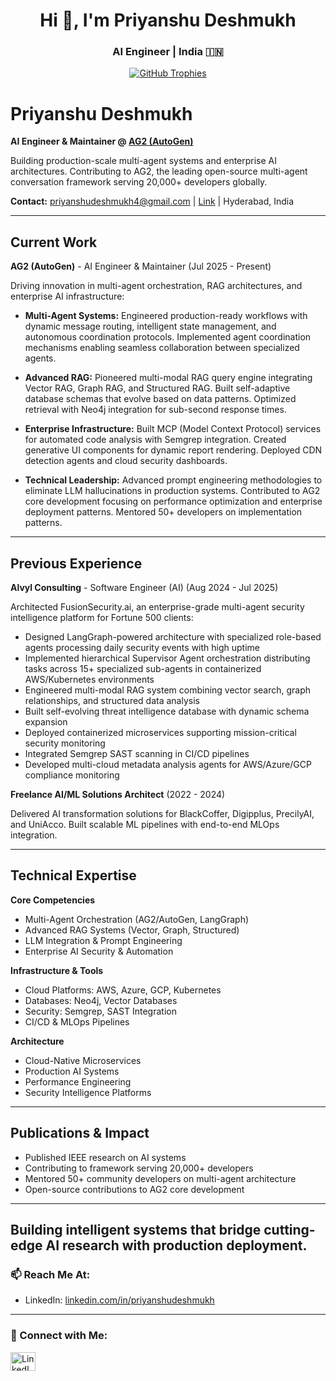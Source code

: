 <h1 align="center">Hi 🐯, I'm Priyanshu Deshmukh</h1>
<h3 align="center">AI Engineer | India 🇮🇳</h3>
<p align="center">
  <a href="https://github.com/ryo-ma/github-profile-trophy">
    <img src="https://github-profile-trophy.vercel.app/?username=priyansh4320" alt="GitHub Trophies" />
  </a>
</p>

# Priyanshu Deshmukh

**AI Engineer & Maintainer @ [AG2 (AutoGen)](https://github.com/ag2ai/ag2)**

Building production-scale multi-agent systems and enterprise AI architectures. Contributing to AG2, the leading open-source multi-agent conversation framework serving 20,000+ developers globally.

**Contact:** priyanshudeshmukh4@gmail.com | [Link](https://www.linkedin.com/in/priyanshudeshmukh/) | Hyderabad, India

---

## Current Work

**AG2 (AutoGen)** - AI Engineer & Maintainer (Jul 2025 - Present)

Driving innovation in multi-agent orchestration, RAG architectures, and enterprise AI infrastructure:

- **Multi-Agent Systems:** Engineered production-ready workflows with dynamic message routing, intelligent state management, and autonomous coordination protocols. Implemented agent coordination mechanisms enabling seamless collaboration between specialized agents.

- **Advanced RAG:** Pioneered multi-modal RAG query engine integrating Vector RAG, Graph RAG, and Structured RAG. Built self-adaptive database schemas that evolve based on data patterns. Optimized retrieval with Neo4j integration for sub-second response times.

- **Enterprise Infrastructure:** Built MCP (Model Context Protocol) services for automated code analysis with Semgrep integration. Created generative UI components for dynamic report rendering. Deployed CDN detection agents and cloud security dashboards.

- **Technical Leadership:** Advanced prompt engineering methodologies to eliminate LLM hallucinations in production systems. Contributed to AG2 core development focusing on performance optimization and enterprise deployment patterns. Mentored 50+ developers on implementation patterns.

---

## Previous Experience

**Alvyl Consulting** - Software Engineer (AI) (Aug 2024 - Jul 2025)

Architected FusionSecurity.ai, an enterprise-grade multi-agent security intelligence platform for Fortune 500 clients:

- Designed LangGraph-powered architecture with specialized role-based agents processing daily security events with high uptime
- Implemented hierarchical Supervisor Agent orchestration distributing tasks across 15+ specialized sub-agents in containerized AWS/Kubernetes environments
- Engineered multi-modal RAG system combining vector search, graph relationships, and structured data analysis
- Built self-evolving threat intelligence database with dynamic schema expansion
- Deployed containerized microservices supporting mission-critical security monitoring
- Integrated Semgrep SAST scanning in CI/CD pipelines
- Developed multi-cloud metadata analysis agents for AWS/Azure/GCP compliance monitoring

**Freelance AI/ML Solutions Architect** (2022 - 2024)

Delivered AI transformation solutions for BlackCoffer, Digipplus, PrecilyAI, and UniAcco. Built scalable ML pipelines with end-to-end MLOps integration.

---

## Technical Expertise

**Core Competencies**
- Multi-Agent Orchestration (AG2/AutoGen, LangGraph)
- Advanced RAG Systems (Vector, Graph, Structured)
- LLM Integration & Prompt Engineering
- Enterprise AI Security & Automation

**Infrastructure & Tools**
- Cloud Platforms: AWS, Azure, GCP, Kubernetes
- Databases: Neo4j, Vector Databases
- Security: Semgrep, SAST Integration
- CI/CD & MLOps Pipelines

**Architecture**
- Cloud-Native Microservices
- Production AI Systems
- Performance Engineering
- Security Intelligence Platforms

---

## Publications & Impact

- Published IEEE research on AI systems
- Contributing to framework serving 20,000+ developers
- Mentored 50+ community developers on multi-agent architecture
- Open-source contributions to AG2 core development

---

**Building intelligent systems that bridge cutting-edge AI research with production deployment.**
---

### 📫 Reach Me At:
- LinkedIn: [linkedin.com/in/priyanshudeshmukh](https://www.linkedin.com/in/priyanshudeshmukh/)

---

### 🔗 Connect with Me:
<p align="left">
  <a href="https://www.linkedin.com/in/priyanshudeshmukh/" target="_blank">
    <img src="https://raw.githubusercontent.com/rahuldkjain/github-profile-readme-generator/master/src/images/icons/Social/linked-in-alt.svg" alt="LinkedIn" width="40" height="30" />
  </a>

</p>

